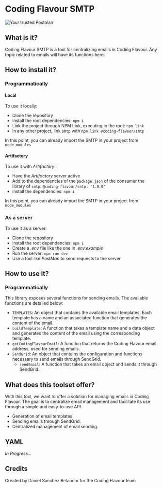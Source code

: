 # Coding Flavour SMTP

![Your trusted Postman](https://media.tenor.com/YUtTGfa4wQkAAAAM/annoyed-akward.gif)

## What is it?

Coding Flavour SMTP is a tool for centralizing emails in Coding Flavour. Any topic related to emails will have its functions here.

## How to install it?

### Programmatically
#### Local
To use it locally:
- Clone the repository
- Install the root dependencies: `npm i`
- Link the project through NPM Link, executing in the root: `npm link`
- In any other project, link `smtp` with `npm link @coding-flavour/smtp`

In this point, you can already import the SMTP in your project from `node_modules`

#### Artifactory

To use it with _Artifactory_:

- Have the _Artifactory_ server active
- Add to the dependencies of the `package.json` of the consumer the library of `smtp`: `@coding-flavour/smtp: "1.0.0"`
- Install the dependencies: `npm i`

In this point, you can already import the SMTP in your project from `node_modules`

### As a server

To use it as a server:

- Clone the repository
- Install the root dependencies: `npm i`
- Create a _.env_ file like the one in _.env.example_
- Run the server: `npm run dev`
- Use a tool like _PostMan_ to send requests to the server

## How to use it?

### Programmatically

This library exposes several functions for sending emails. The available functions are detailed below:
- `TEMPLATES`: An object that contains the available email templates. Each template has a name and an associated function that generates the content of the email.
- `buildTemplate`: A function that takes a template name and a data object and generates the content of the email using the corresponding template.
- `getCodingFlavourEmail`: A function that returns the Coding Flavour email address, used for sending emails.
- `SendGrid`: An object that contains the configuration and functions necessary to send emails through SendGrid.
  - `sendEmail`: A function that takes an email object and sends it through SendGrid.

## What does this toolset offer?

With this tool, we want to offer a solution for managing emails in Coding Flavour. The goal is to centralize email management and facilitate its use through a simple and easy-to-use API.

- Generation of email templates.
- Sending emails through SendGrid.
- Centralized management of email sending.

## YAML

_In Progress..._

## Credits

Created by Daniel Sanchez Betancor for the Coding Flavour team